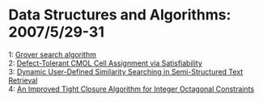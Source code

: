 # Data Structures and Algorithms: 2007/5/29-31  
1: [Grover search algorithm](https://doi.org/10.48550/arXiv.0705.4171)  
2: [Defect-Tolerant CMOL Cell Assignment via Satisfiability](https://doi.org/10.48550/arXiv.0705.4320)  
3: [Dynamic User-Defined Similarity Searching in Semi-Structured Text  Retrieval](https://doi.org/10.48550/arXiv.0705.4606)  
4: [An Improved Tight Closure Algorithm for Integer Octagonal Constraints](https://doi.org/10.48550/arXiv.0705.4618)  